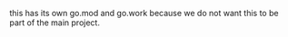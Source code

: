 
this has its own go.mod and go.work because we do not want this to be part of the main project.







